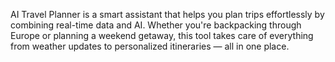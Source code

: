 AI Travel Planner is a smart assistant that helps you plan trips effortlessly by combining real-time data and AI. Whether you're backpacking through Europe or planning a weekend getaway, this tool takes care of everything from weather updates to personalized itineraries — all in one place.

